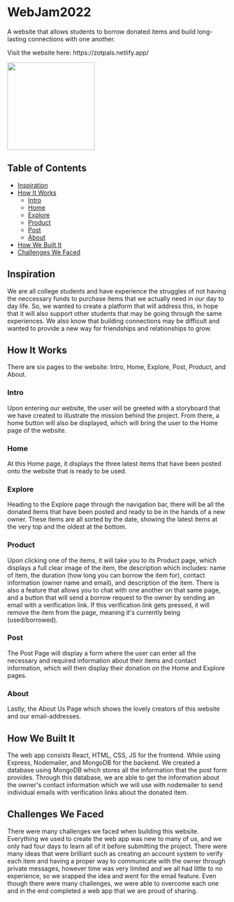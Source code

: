 # WebJam2022
<p>A website that allows students to borrow donated items and build long-lasting connections with one another.</p>
<p>Visit the website here: https://zotpals.netlify.app/</p>
<img src="client/src/images/zotpalslogo.png" width="200px"/>

## Table of Contents
+ [Inspiration](#inspiration)<br>
+ [How It Works](#how-it-works)<br>
  + [Intro](#intro)<br>
  + [Home](#home)<br>
  + [Explore](#explore)<br>
  + [Product](#product)<br>
  + [Post](#post)<br>
  + [About](#about)<br>
+ [How We Built It](#how-we-built-it)<br>
+ [Challenges We Faced](#challenges-we-faced)<br>

## Inspiration
We are all college students and have experience the struggles of not having the neccessary funds to purchase items that we actually need in our day to day life. So, we wanted to create a platform that will address this, in hope that it will also support other students that may be going through the same experiences. We also know that building connections may be difficult and wanted to provide a new way for friendships and relationships to grow.

## How It Works
There are six pages to the website: Intro, Home, Explore, Post, Product, and About.
### Intro
Upon entering our website, the user will be greeted with a storyboard that we have created to illustrate the mission behind the project. From there, a home button will also be displayed, which will bring the user to the Home page of the website. 
### Home
At this Home page, it displays the three latest items that have been posted onto the website that is ready to be used. 
### Explore
Heading to the Explore page through the navigation bar, there will be all the donated items that have been posted and ready to be in the hands of a new owner. These items are all sorted by the date, showing the latest items at the very top and the oldest at the bottom. 
### Product
Upon clicking one of the items, it will take you to its Product page, which displays a full clear image of the item, the description which includes: name of item, the duration (how long you can borrow the item for), contact information (owner name and email), and description of the item. There is also a feature that allows you to chat with one another on that same page, and a button that will send a borrow request to the owner by sending an email with a verification link. If this verification link gets pressed, it will remove the item from the page, meaning it's currently being (used/borrowed). 
### Post
The Post Page will display a form where the user can enter all the necessary and required information about their items and contact information, which will then display their donation on the Home and Explore pages. 
### About
Lastly, the About Us Page which shows the lovely creators of this website and our email-addresses.

## How We Built It
The web app consists React, HTML, CSS, JS for the frontend. While using Express, Nodemailer, and MongoDB for the backend. We created a database using MongoDB which stores all the information that the post form provides. Through this database, we are able to get the information about the owner's contact information which we will use with nodemailer to send individual emails with verification links about the donated item.

## Challenges We Faced
There were many challenges we faced when building this website. Everything we used to create the web app was new to many of us, and we only had four days to learn all of it before submitting the project. There were many ideas that were brilliant such as creating an account system to verify each item and having a proper way to communicate with the owner through private messages, however time was very limited and we all had little to no experience, so we srapped the idea and went for the email feature. Even though there were many challenges, we were able to overcome each one and in the end completed a web app that we are proud of sharing.
